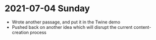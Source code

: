 # 2021-07-04 Sunday

- Wrote another passage, and put it in the Twine demo
- Pushed back on another idea which will disrupt the current content-creation process

